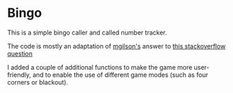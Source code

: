 # Bingo
This is a simple bingo caller and called number tracker.

The code is mostly an adaptation of [mgilson's](https://github.com/mgilson) answer to [this stackoverflow question](https://stackoverflow.com/questions/13383938/bingo-number-check)

I added a couple of additional functions to make the game more user-friendly, and to enable the use of different game modes (such as four corners or blackout). 
